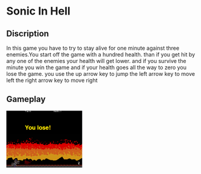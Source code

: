 <h1> Sonic In Hell</h1>
<H2> Discription </H2>
<P> In this game you have to try to stay alive for one minute against three enemies.You start off the game with a hundred health. than if you get hit by any one of the enemies your health will get lower. and if you survive the minute you win the game and if your health goes all the way to zero you lose the game. you use the up arrow key to jump the left arrow key to move left the right arrow key to move right
<h2> Gameplay</h2>
<img src="https://github.com/jknight7847/pygame-project/blob/master/sonic%20in%20hell%202.PNG" width="200" height="150">
